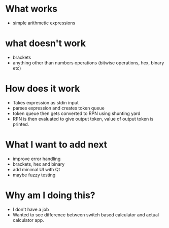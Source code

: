 # What works
- simple arithmetic expressions

# what doesn't work
- brackets
- anything other than numbers operations (bitwise operations, hex, binary etc) 


# How does it work
- Takes expression as stdin input
- parses expression and creates token queue
- token queue then gets converted to RPN using shunting yard
- RPN is then evaluated to give output token, value of output token is printed.


# What I want to add next
- improve error handling
- brackets, hex and binary 
- add minimal UI with Qt
- maybe fuzzy testing


# Why am I doing this?
- I don't have a job
- Wanted to see difference between switch based calculator and actual calculator app.